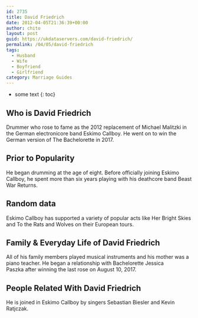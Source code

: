 ```yaml
---
id: 2735
title: David Friedrich
date: 2012-04-05T21:36:39+00:00
author: chito
layout: post
guid: https://ukdataservers.com/david-friedrich/
permalink: /04/05/david-friedrich
tags:
  - Husband
  - Wife
  - Boyfriend
  - Girlfriend
category: Marriage Guides
---
```


* some text
{: toc}


## Who is  David Friedrich
                  
                  
                  
Drummer who rose to fame as the 2012 replacement of Michael Malitzki in the German electronicore band Eskimo Callboy. He went on to win the German version of The Bachelorette in 2017.
                  
                
                
                
## Prior to Popularity 
                  
                  
                  
He began drumming at the age of eight. Before officially joining Eskimo Callboy, he spent more than six years playing with his deathcore band Beast War Returns.
                  
                
                
                
## Random data 
                  
                  
                  
Eskimo Callboy has supported a variety of popular acts like Her Bright Skies and To the Rats and Wolves on their European tours.
                  
                
                
                
## Family & Everyday Life of David Friedrich
                  
                  
                  
All of his family members played musical instruments and his mother was a piano teacher. He began a relationship with Bachelorette Jessica Paszka after winning the last rose on August 10, 2017.
                  
                
                
                
## People Related With  David Friedrich
                  
                  
                  
He is joined in Eskimo Callboy by singers Sebastian Biesler and Kevin Ratjczak.
                  
                
              
            
          
          
          
    
    
  
